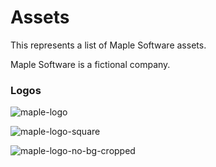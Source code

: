 # Assets

This represents a list of Maple Software assets.

Maple Software is a fictional company.

### Logos

![maple-logo](https://user-images.githubusercontent.com/16090899/202783880-c2f29ddf-2986-4be7-ad71-9a42f9de4787.png)

![maple-logo-square](https://user-images.githubusercontent.com/16090899/202783917-11aa709d-6c92-4547-85cb-bf4596f3b6c8.png)

![maple-logo-no-bg-cropped](https://user-images.githubusercontent.com/16090899/202785586-b4b6025f-0b6b-4c8d-bb97-49f8f3a8371a.png)

